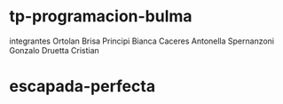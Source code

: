 # tp-programacion-bulma
integrantes
Ortolan Brisa
Principi Bianca
Caceres Antonella
Spernanzoni Gonzalo
Druetta Cristian

# escapada-perfecta
